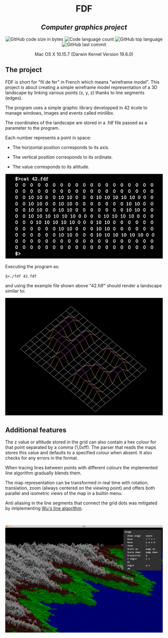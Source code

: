<h1 align="center">
	FDF
</h1>
<h2 align="center">
	<b><i>Computer graphics project</i></b><br>
</h2>

<p align="center">
	<img alt="GitHub code size in bytes" src="https://img.shields.io/github/languages/code-size/psimarro-g/fdf?color=lightblue" />
	<img alt="Code language count" src="https://img.shields.io/github/languages/count/psimarro-g/fdf?color=yellow" />
	<img alt="GitHub top language" src="https://img.shields.io/github/languages/top/psimarro-g/fdf?color=blue" />
	<img alt="GitHub last commit" src="https://img.shields.io/github/last-commit/psimarro-g/fdf?color=green" />
</p>

<p align="center">
	Mac OS X 10.15.7 (Darwin Kernel Version 19.6.0)<br>
</p>


## The project
FDF is short for "fil de fer" in French which means "wireframe model".
This project is about creating a simple wireframe model representation of a 3D landscape by linking various points (x, y, z) thanks to line segments (edges).

The program uses a simple graphic library developped in 42 école to manage windows, images and events called minilibx.

The coordinates of the landscape are stored in a .fdf file passed as a parameter to
the program.

Each number represents a point in space:

- The horizontal position corresponds to its axis.

- The vertical position corresponds to its ordinate.

- The value corresponds to its altitude.
<p align="center">
<img src="https://github.com/psimarro-g/fdf/blob/main/images/array.png">
</p>

Executing the program as:
```console
$>./fdf 42.fdf
```

and using the example file shown above "42.fdf" should render a landscape similar to:

<p align="center">
<img src="https://github.com/psimarro-g/fdf/blob/main/images/grid.png">
</p>

## Additional features

The z value or altitude stored in the grid can also contain a hex colour for that point separated by a comma (1,0xff). The parser that reads the maps stores this value and defaults to a specified colour when absent. It also checks for any errors in the format.

When tracing lines between points with different colours the implemented  line algorithm gradually blends them.

The map representation can be transformed in real time with rotation, translation, zoom (always centered on the viewing point) and offers both parallel and isometric views of the map in a builtin menu.

Anti aliasing in the line segments that connect the grid dots was mitigated by imlplementing [Wu's line algorithm](https://en.wikipedia.org/wiki/Xiaolin_Wu%27s_line_algorithm).

<br>
<p align="center">
<img src="https://github.com/psimarro-g/fdf/blob/main/images/Screen Shot 2023-10-29 at 9.09.51 PM.png">
</p>
